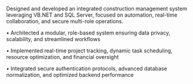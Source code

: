 Designed and developed an integrated construction management system leveraging VB.NET and SQL Server, focused on automation, real-time collaboration, and secure multi-role operations.

• Architected a modular, role-based system ensuring data privacy, scalability, and streamlined workflows

• Implemented real-time project tracking, dynamic task scheduling, resource optimization, and financial oversight

• Integrated secure authentication protocols, advanced database normalization, and optimized backend performance
